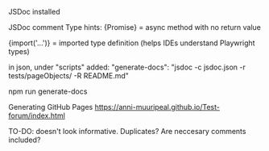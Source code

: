 JSDoc installed

JSDoc comment Type hints:
{Promise<void>} = async method with no return value

{import('...')} = imported type definition (helps IDEs understand Playwright types)


in json, under "scripts" added:
     "generate-docs": "jsdoc -c jsdoc.json -r tests/pageObjects/ -R README.md"


npm run generate-docs

Generating GitHub Pages
https://anni-muuripeal.github.io/Test-forum/index.html

TO-DO: doesn't look informative. Duplicates? Are neccesary comments included?